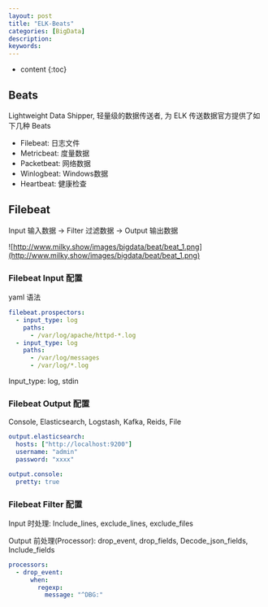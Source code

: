 ```yaml
---
layout: post
title: "ELK-Beats"
categories: [BigData]
description:
keywords:
---
```


* content
{:toc}     


## Beats

Lightweight Data Shipper, 轻量级的数据传送者, 为 ELK 传送数据官方提供了如下几种 Beats

* Filebeat: 日志文件
* Metricbeat: 度量数据
* Packetbeat: 网络数据
* Winlogbeat: Windows数据
* Heartbeat: 健康检查

## Filebeat

Input 输入数据 -> Filter 过滤数据 -> Output 输出数据

![http://www.milky.show/images/bigdata/beat/beat_1.png](http://www.milky.show/images/bigdata/beat/beat_1.png)

### Filebeat Input 配置

yaml 语法

```yaml
filebeat.prospectors:
  - input_type: log
    paths:
      - /var/log/apache/httpd-*.log
  - input_type: log
  	paths:
  	  - /var/log/messages
  	  - /var/log/*.log
```

Input_type: log, stdin



### Filebeat Output 配置

Console, Elasticsearch, Logstash, Kafka, Reids, File

```yaml
output.elasticsearch:
  hosts: ["http://localhost:9200"]
  username: "admin"
  password: "xxxx"
```

```yaml
output.console:
  pretty: true
```



### Filebeat Filter 配置

Input 时处理: Include_lines, exclude_lines, exclude_files

Output 前处理(Processor): drop_event, drop_fields, Decode_json_fields, Include_fields

```yaml
processors:
  - drop_event:
      when:
        regexp:
          message: "^DBG:"
```

